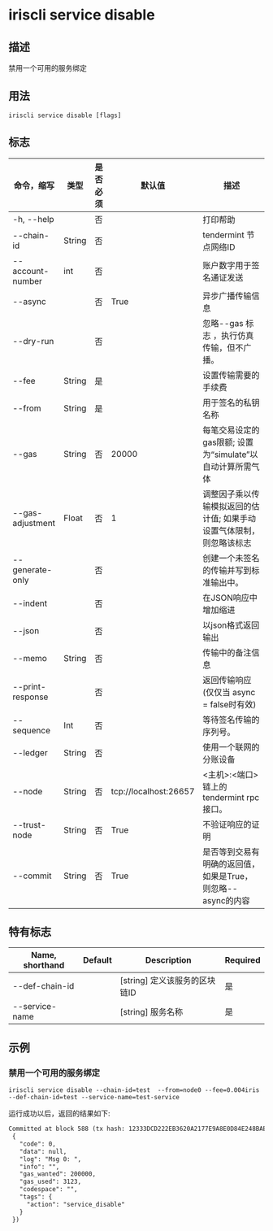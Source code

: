 # iriscli service disable 

## 描述

禁用一个可用的服务绑定

## 用法

```
iriscli service disable [flags]
```
## 标志

| 命令，缩写       | 类型   | 是否必须 | 默认值                | 描述                                                         |
| ---------------- | ------ | -------- | --------------------- | ------------------------------------------------------------ |
| -h, --help       |        | 否       |                       | 打印帮助                                                     |
| --chain-id       | String | 否       |                       | tendermint 节点网络ID                                        |
| --account-number | int    | 否       |                       | 账户数字用于签名通证发送                                     |
| --async          |        | 否       | True                  | 异步广播传输信息                                             |
| --dry-run        |        | 否       |                       | 忽略--gas 标志 ，执行仿真传输，但不广播。                    |
| --fee            | String | 是       |                       | 设置传输需要的手续费                                         |
| --from           | String | 是       |                       | 用于签名的私钥名称                                           |
| --gas            | String | 否       | 20000                 | 每笔交易设定的gas限额; 设置为“simulate”以自动计算所需气体    |
| --gas-adjustment | Float  | 否       | 1                     | 调整因子乘以传输模拟返回的估计值; 如果手动设置气体限制，则忽略该标志 |
| --generate-only  |        | 否       |                       | 创建一个未签名的传输并写到标准输出中。                       |
| --indent         |        | 否       |                       | 在JSON响应中增加缩进                                         |
| --json           |        | 否       |                       | 以json格式返回输出                                           |
| --memo           | String | 否       |                       | 传输中的备注信息                                             |
| --print-response |        | 否       |                       | 返回传输响应 (仅仅当 async = false时有效)                    |
| --sequence       | Int    | 否       |                       | 等待签名传输的序列号。                                       |
| --ledger         | String | 否       |                       | 使用一个联网的分账设备                                       |
| --node           | String | 否       | tcp://localhost:26657 | <主机>:<端口> 链上的tendermint rpc 接口。                    |
| --trust-node     | String | 否       | True                  | 不验证响应的证明                                             |
| --commit         | String | 否     | True                  |是否等到交易有明确的返回值，如果是True，则忽略--async的内容|

## 特有标志

| Name, shorthand       | Default                 | Description                                                                        | Required |
| --------------------- | ----------------------- | ---------------------------------------------------------------------------------  | -------- |
| --def-chain-id        |                         | [string] 定义该服务的区块链ID                                                         | 是       |
| --service-name        |                         | [string] 服务名称                                                                   | 是       |

## 示例

### 禁用一个可用的服务绑定
```shell
iriscli service disable --chain-id=test  --from=node0 --fee=0.004iris --def-chain-id=test --service-name=test-service
```

运行成功以后，返回的结果如下:

```txt
Committed at block 588 (tx hash: 12333DCD222EB3620A2177E9A8E0D84E248BAE0D3BC445274E09A19096794A46, response:
 {
   "code": 0,
   "data": null,
   "log": "Msg 0: ",
   "info": "",
   "gas_wanted": 200000,
   "gas_used": 3123,
   "codespace": "",
   "tags": {
     "action": "service_disable"
   }
 })
```